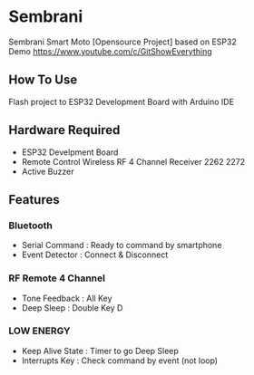 # Sembrani
Sembrani Smart Moto [Opensource Project] based on ESP32  
Demo https://www.youtube.com/c/GitShowEverything
## How To Use
Flash project to ESP32 Development Board with Arduino IDE
## Hardware Required
- ESP32 Develpment Board
- Remote Control Wireless RF 4 Channel Receiver 2262 2272
- Active Buzzer
## Features
### Bluetooth
- Serial Command : Ready to command by smartphone
- Event Detector : Connect & Disconnect
### RF Remote 4 Channel
- Tone Feedback : All Key
- Deep Sleep : Double Key D
### LOW ENERGY
- Keep Alive State : Timer to go Deep Sleep
- Interrupts Key : Check command by event (not loop)
